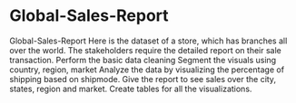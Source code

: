 # Global-Sales-Report
Global-Sales-Report
Here is the dataset of a store, which has branches all over the world. The stakeholders require the detailed report on their sale transaction. Perform the basic data cleaning Segment the visuals using country, region, market Analyze the data by visualizing the percentage of shipping based on shipmode. Give the report to see sales over the city, states, region and market. Create tables for all the visualizations. 
